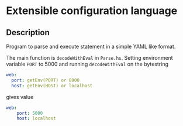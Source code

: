 # Extensible configuration language

## Description

Program to parse and execute statement in a simple YAML like format.

The main function is `decodeWithEval` in `Parse.hs`. Setting environment
variable `PORT` to 5000 and running `decodeWithEval` on the bytestring

```yaml
web:
  port: getEnv(PORT) or 8000
  host: getEnv(HOST) or localhost
```

gives value

```yaml
web:
    port: 5000
    host: localhost
```
